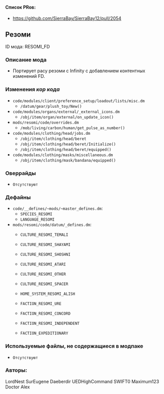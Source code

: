 
#### Список PRов:

- https://github.com/SierraBay/SierraBay12/pull/2054
<!--
  Ссылки на PRы, связанные с модом:
  - Создание
  - Большие изменения
-->

<!-- Название мода. Не важно на русском или на английском. -->
## Резоми

ID мода: RESOMI_FD
<!--
  Название модпака прописными буквами, СОЕДИНЁННЫМИ_ПОДЧЁРКИВАНИЕМ,
  которое ты будешь использовать для обозначения файлов.
-->

### Описание мода

- Портирует расу резоми с Infinity с добавлением контентных изменений FD.
<!--
  Что он делает, что добавляет: что, куда, зачем и почему - всё здесь.
  А также любая полезная информация.
-->

### Изменения *кор кода*

- `code/modules/client/preference_setup/loadout/lists/misc.dm`
  - `/datum/gear/plush_toy/New()`
- `code/modules/organs/external/_external_icons.dm`
  - `/obj/item/organ/external/on_update_icon()`
- `mods/resomi/code/overrides.dm`
  - `/mob/living/carbon/human/get_pulse_as_number()`
- `code/modules/clothing/head/jobs.dm`
  - `/obj/item/clothing/head/beret`
  - `/obj/item/clothing/head/beret/Initialize()`
  - `/obj/item/clothing/head/beret/equipped()`
- `code/modules/clothing/masks/miscellaneous.dm`
  - `/obj/item/clothing/mask/bandana/equipped()`

<!--
  Если вы редактировали какие-либо процедуры или переменные в кор коде,
  они должны быть указаны здесь.
  Нужно указать и файл, и процедуры/переменные.

  Изменений нет - напиши "Отсутствуют"
-->

### Оверрайды

- `Отсутствуют`

<!--
  Если ты добавлял новый модульный оверрайд, его нужно указать здесь.
  Здесь указываются оверрайды в твоём моде и папке `_master_files`

  Изменений нет - напиши "Отсутствуют"
-->

### Дефайны

- `code/__defines/~mods/~master_defines.dm`:
  - `SPECIES_RESOMI`
  - `LANGUAGE_RESOMI`
- `mods/resomi/code/datum/_defines.dm`:
  - `CULTURE_RESOMI_TEMALI`
  - `CULTURE_RESOMI_SHAYAMI`
  - `CULTURE_RESOMI_SHOSHNI`
  - `CULTURE_RESOMI_ATARI`
  - `CULTURE_RESOMI_OTHER`
  - `CULTURE_RESOMI_SPACER`

  - `HOME_SYSTEM_RESOMI_ALISH`

  - `FACTION_RESOMI_URE`
  - `FACTION_RESOMI_CONCORD`
  - `FACTION_RESOMI_INDEPENDENT`
  - `FACTION_EXPEDITIONARY`

<!--
  Если требовалось добавить какие-либо дефайны, укажи файлы,
  в которые ты их добавил, а также перечисли имена.
  И то же самое, если ты используешь дефайны, определённые другим модом.

  Не используешь - напиши "Отсутствуют"
-->

### Используемые файлы, не содержащиеся в модпаке

- `Отсутствуют`
<!--
  Будь то немодульный файл или модульный файл, который не содержится в папке,
  принадлежащей этому конкретному моду, он должен быть упомянут здесь.
  Хорошими примерами являются иконки или звуки, которые используются одновременно
  несколькими модулями, или что-либо подобное.
-->

### Авторы:

LordNest
SurEugene
Daeberdir
UEDHighCommand
SWIFT0
Maximum123
Doctor Alex

<!--
  Здесь находится твой никнейм
  Если работал совместно - никнеймы тех, кто помогал.
  В случае порта чего-либо должна быть ссылка на источник.
-->
